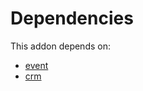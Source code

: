 # Dependencies

This addon depends on:

- [event](../../../../odoo-bringout-oca-ocb-event)
- [crm](../../../../../oca-ocb-crm/odoo-bringout-oca-ocb-crm)
